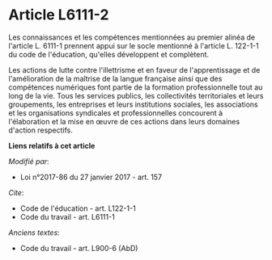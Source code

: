 # Article L6111-2

Les connaissances et les compétences mentionnées au premier alinéa de l'article L. 6111-1 prennent appui sur le socle
mentionné à l'article L. 122-1-1 du code de l'éducation, qu'elles développent et complètent. 

Les actions de lutte contre l'illettrisme et en faveur de l'apprentissage et de l'amélioration de la maîtrise de la langue
française ainsi que des compétences numériques font partie de la formation professionnelle tout au long de la vie. Tous les
services publics, les collectivités territoriales et leurs groupements, les entreprises et leurs institutions sociales, les
associations et les organisations syndicales et professionnelles concourent à l'élaboration et la mise en œuvre de ces
actions dans leurs domaines d'action respectifs.

**Liens relatifs à cet article**

_Modifié par_:

  - Loi n°2017-86 du 27 janvier 2017 - art. 157

_Cite_:

  - Code de l'éducation - art. L122-1-1
  - Code du travail - art. L6111-1

_Anciens textes_:

  - Code du travail - art. L900-6 (AbD)
